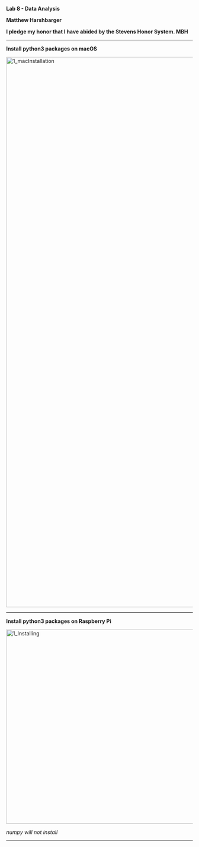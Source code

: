 **Lab 8 - Data Analysis**

**Matthew Harshbarger**

**I pledge my honor that I have abided by the Stevens Honor System. MBH**

---
**Install python3 packages on macOS**

<img width="1481" alt="1_macInstallation" src="https://user-images.githubusercontent.com/78380843/166395895-4d0476d4-48eb-4b1e-8ed7-10c2304c079b.png">

---
**Install python3 packages on Raspberry Pi**

<img width="523" alt="1_Installing" src="https://user-images.githubusercontent.com/78380843/166395659-3f611311-c800-43ad-a6e9-573bfdf0c174.png">

_numpy will not install_


---
